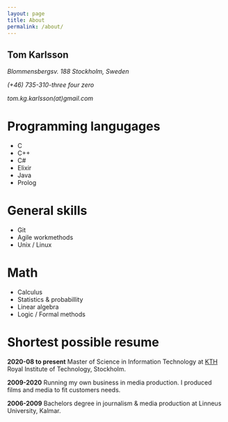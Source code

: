 ```yaml
---
layout: page
title: About
permalink: /about/
---
```

## Tom Karlsson
_Blommensbergsv. 188_
_Stockholm, Sweden_

_(+46) 735-310-three four zero_

_tom.kg.karlsson(at)gmail.com_

# Programming langugages
- C
- C++
- C#
- Elixir
- Java
- Prolog

# General skills
- Git
- Agile workmethods
- Unix / Linux

# Math
- Calculus
- Statistics & probabillity
- Linear algebra
- Logic / Formal methods

# Shortest possible resume 
**2020-08 to present**
Master of Science in Information Technology at
[KTH] Royal Institute of Technology, Stockholm.

**2009-2020**
Running my own business in media production. I produced films and media to fit customers needs.

**2006-2009**
Bachelors degree in journalism & media production at
Linneus University, Kalmar.


[KTH]: https://www.kth.se/en